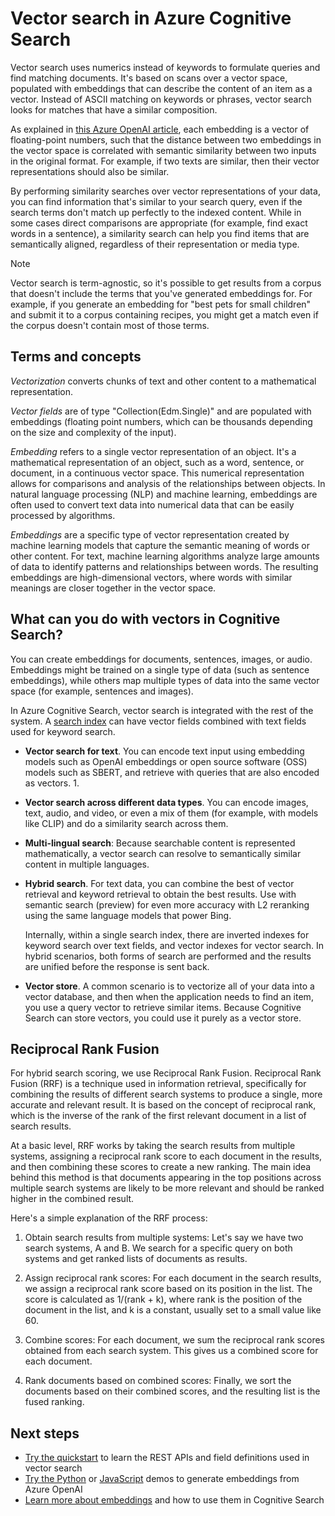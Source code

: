 # Vector search in Azure Cognitive Search

Vector search uses numerics instead of keywords to formulate queries and find matching documents. It's based on scans over a vector space, populated with embeddings that can describe the content of an item as a vector. Instead of ASCII matching on keywords or phrases, vector search looks for matches that have a similar composition. 

 <!-- copied from azure OpenAI docs -->
As explained in [this Azure OpenAI article](https://learn.microsoft.com/azure/cognitive-services/openai/concepts/understand-embeddings), each embedding is a vector of floating-point numbers, such that the distance between two embeddings in the vector space is correlated with semantic similarity between two inputs in the original format. For example, if two texts are similar, then their vector representations should also be similar.

By performing similarity searches over vector representations of your data, you can find information that's similar to your search query, even if the search terms don't match up perfectly to the indexed content. While in some cases direct comparisons are appropriate (for example, find exact words in a sentence), a similarity search can help you find items that are semantically aligned, regardless of their representation or media type.

> [!NOTE]
> Vector search is term-agnostic, so it's possible to get results from a corpus that doesn't include the terms that you've generated embeddings for. For example, if you generate an embedding for "best pets for small children" and submit it to a corpus containing recipes, you might get a match even if the corpus doesn't contain most of those terms.

## Terms and concepts

*Vectorization* converts chunks of text and other content to a mathematical representation.

*Vector fields* are of type "Collection(Edm.Single)" and are populated with embeddings (floating point numbers, which can be thousands depending on the size and complexity of the input).

*Embedding* refers to a single vector representation of an object. It's a mathematical representation of an object, such as a word, sentence, or document, in a continuous vector space. This numerical representation allows for comparisons and analysis of the relationships between objects. In natural language processing (NLP) and machine learning, embeddings are often used to convert text data into numerical data that can be easily processed by algorithms. 

*Embeddings* are a specific type of vector representation created by machine learning models that capture the semantic meaning of words or other content. For text, machine learning algorithms analyze large amounts of data to identify patterns and relationships between words. The resulting embeddings are high-dimensional vectors, where words with similar meanings are closer together in the vector space.

## What can you do with vectors in Cognitive Search?

You can create embeddings for documents, sentences, images, or audio. Embeddings might be trained on a single type of data (such as sentence embeddings), while others map multiple types of data into the same vector space (for example, sentences and images).

In Azure Cognitive Search, vector search is integrated with the rest of the system. A [search index](https://learn.microsoft.com/azure/search/search-what-is-an-index) can have vector fields combined with text fields used for keyword search.

+ **Vector search for text**. You can encode text input using embedding models such as OpenAI embeddings or open source software (OSS) models such as SBERT, and retrieve with queries that are also encoded as vectors. 1. 

+ **Vector search across different data types**. You can encode images, text, audio, and video, or even a mix of them (for example, with models like CLIP) and do a similarity search across them.

+ **Multi-lingual search**: Because searchable content is represented mathematically, a vector search can resolve to semantically similar content in multiple languages. 

+ **Hybrid search**. For text data, you can combine the best of vector retrieval and keyword retrieval to obtain the best results. Use with semantic search (preview) for even more accuracy with L2 reranking using the same language models that power Bing.  

  Internally, within a single search index, there are inverted indexes for keyword search over text fields, and vector indexes for vector search. In hybrid scenarios, both forms of search are performed and the results are unified before the response is sent back.

+ **Vector store**. A common scenario is to vectorize all of your data into a vector database, and then when the application needs to find an item, you use a query vector to retrieve similar items. Because Cognitive Search can store vectors, you could use it purely as a vector store.

## Reciprocal Rank Fusion

For hybrid search scoring, we use Reciprocal Rank Fusion. Reciprocal Rank Fusion (RRF) is a technique used in information retrieval, specifically for combining the results of different search systems to produce a single, more accurate and relevant result. It is based on the concept of reciprocal rank, which is the inverse of the rank of the first relevant document in a list of search results. 

At a basic level, RRF works by taking the search results from multiple systems, assigning a reciprocal rank score to each document in the results, and then combining these scores to create a new ranking. The main idea behind this method is that documents appearing in the top positions across multiple search systems are likely to be more relevant and should be ranked higher in the combined result. 

Here's a simple explanation of the RRF process: 

1. Obtain search results from multiple systems: Let's say we have two search systems, A and B. We search for a specific query on both systems and get ranked lists of documents as results. 

2. Assign reciprocal rank scores: For each document in the search results, we assign a reciprocal rank score based on its position in the list. The score is calculated as 1/(rank + k), where rank is the position of the document in the list, and k is a constant, usually set to a small value like 60.

3. Combine scores: For each document, we sum the reciprocal rank scores obtained from each search system. This gives us a combined score for each document. 

4. Rank documents based on combined scores: Finally, we sort the documents based on their combined scores, and the resulting list is the fused ranking.



## Next steps

+ [Try the quickstart](vector-search-quickstart.md) to learn the REST APIs and field definitions used in vector search
+ [Try the Python](../demo-python/) or [JavaScript](../demo-javascript/) demos to generate embeddings from Azure OpenAI
+ [Learn more about embeddings](vector-search-how-to.md) and how to use them in Cognitive Search